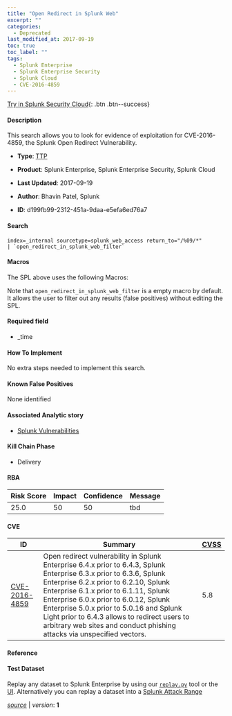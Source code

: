 ```yaml
---
title: "Open Redirect in Splunk Web"
excerpt: ""
categories:
  - Deprecated
last_modified_at: 2017-09-19
toc: true
toc_label: ""
tags:
  - Splunk Enterprise
  - Splunk Enterprise Security
  - Splunk Cloud
  - CVE-2016-4859
---
```




[Try in Splunk Security Cloud](https://www.splunk.com/en_splunk_app_enrichmentus/cyber-security.html){: .btn .btn--success}

#### Description

This search allows you to look for evidence of exploitation for CVE-2016-4859, the Splunk Open Redirect Vulnerability.

- **Type**: [TTP](https://github.com/splunk/security_content/wiki/object-Analytic-Types)
- **Product**: Splunk Enterprise, Splunk Enterprise Security, Splunk Cloud


- **Last Updated**: 2017-09-19
- **Author**: Bhavin Patel, Splunk
- **ID**: d199fb99-2312-451a-9daa-e5efa6ed76a7

#### Search

```
index=_internal sourcetype=splunk_web_access return_to="/%09/*" 
| `open_redirect_in_splunk_web_filter`
```

#### Macros
The SPL above uses the following Macros:

Note that `open_redirect_in_splunk_web_filter` is a empty macro by default. It allows the user to filter out any results (false positives) without editing the SPL.

#### Required field
* _time


#### How To Implement
No extra steps needed to implement this search.

#### Known False Positives
None identified

#### Associated Analytic story
* [Splunk Vulnerabilities](/stories/splunk_vulnerabilities)


#### Kill Chain Phase
* Delivery



#### RBA

| Risk Score  | Impact      | Confidence   | Message      |
| ----------- | ----------- |--------------|--------------|
| 25.0 | 50 | 50 | tbd |


#### CVE

| ID          | Summary | [CVSS](https://nvd.nist.gov/vuln-metrics/cvss) |
| ----------- | ----------- | -------------- |
| [CVE-2016-4859](https://nvd.nist.gov/vuln/detail/CVE-2016-4859) | Open redirect vulnerability in Splunk Enterprise 6.4.x prior to 6.4.3, Splunk Enterprise 6.3.x prior to 6.3.6, Splunk Enterprise 6.2.x prior to 6.2.10, Splunk Enterprise 6.1.x prior to 6.1.11, Splunk Enterprise 6.0.x prior to 6.0.12, Splunk Enterprise 5.0.x prior to 5.0.16 and Splunk Light prior to 6.4.3 allows to redirect users to arbitrary web sites and conduct phishing attacks via unspecified vectors. | 5.8 |



#### Reference


#### Test Dataset
Replay any dataset to Splunk Enterprise by using our [`replay.py`](https://github.com/splunk/attack_data#using-replaypy) tool or the [UI](https://github.com/splunk/attack_data#using-ui).
Alternatively you can replay a dataset into a [Splunk Attack Range](https://github.com/splunk/attack_range#replay-dumps-into-attack-range-splunk-server)



[*source*](https://github.com/splunk/security_content/tree/develop/detections/deprecated/open_redirect_in_splunk_web.yml) \| *version*: **1**